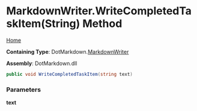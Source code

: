 # MarkdownWriter\.WriteCompletedTaskItem\(String\) Method

[Home](../../../README.md)

**Containing Type**: DotMarkdown\.[MarkdownWriter](../README.md)

**Assembly**: DotMarkdown\.dll

```csharp
public void WriteCompletedTaskItem(string text)
```

### Parameters

**text**
